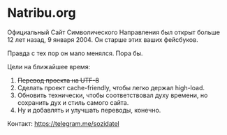 # Natribu.org

Официальный Сайт Символического Направления был открыт больше 12 лет назад, 9 января 2004. Он старше этих ваших фейсбуков.

Правда с тех пор он мало менялся. Пора бы.

Цели на ближайшее время:

1. ~~Перевод проекта на UTF-8~~ 
2. Сделать проект cache-friendly, чтобы легко держал high-load.
3. Обновить технически, чтобы соответствовал духу времени, но сохранить дух и стиль самого сайта.
4. Ну и добавлять и улучшать переводы, конечно.

Контакт: https://telegram.me/sozidatel

